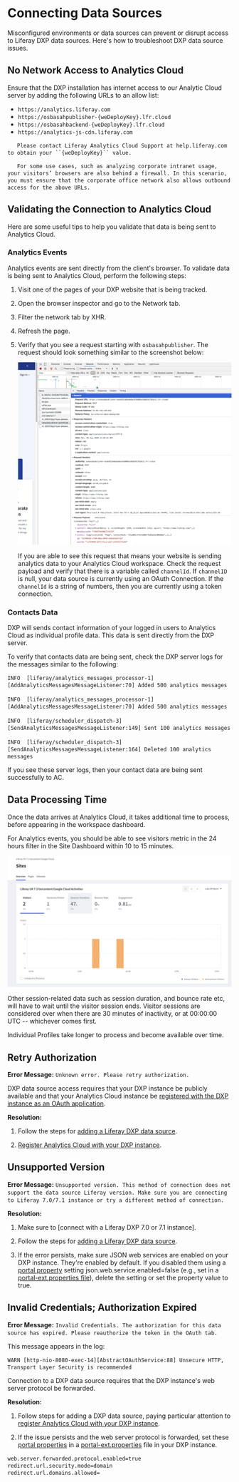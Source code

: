 # Connecting Data Sources

Misconfigured environments or data sources can prevent or disrupt access to Liferay DXP data sources. Here's how to troubleshoot DXP data source issues.

## No Network Access to Analytics Cloud

Ensure that the DXP installation has internet access to our Analytic Cloud server by adding the following URLs to an allow list:

-   `https://analytics.liferay.com`
-   `https://osbasahpublisher-{weDeployKey}.lfr.cloud`
-   `https://osbasahbackend-{weDeployKey}.lfr.cloud`
-   `https://analytics-js-cdn.liferay.com`

```note::
   Please contact Liferay Analytics Cloud Support at help.liferay.com to obtain your ``{weDeployKey}`` value.
```

```important::
   For some use cases, such as analyzing corporate intranet usage, your visitors’ browsers are also behind a firewall. In this scenario, you must ensure that the corporate office network also allows outbound access for the above URLs.
```

## Validating the Connection to Analytics Cloud

Here are some useful tips to help you validate that data is being sent to Analytics Cloud.

### Analytics Events

Analytics events are sent directly from the client's browser. To validate data is being sent to Analytics Cloud, perform the following steps:

1. Visit one of the pages of your DXP website that is being tracked.
1. Open the browser inspector and go to the Network tab.
1. Filter the network tab by XHR.
1. Refresh the page.
1. Verify that you see a request starting with `osbasahpublisher`. The request should look something similar to the screenshot below:

    ![Validating the connection to Analytics Cloud.](connecting-data-sources/images/01.png)

    If you are able to see this request that means your website is sending analytics data to your Analytics Cloud workspace. Check the request payload and verify that there is a variable called `channelId`. If `channelID` is null, your data source is currently using an OAuth Connection. If the `channelId` is a string of numbers, then you are currently using a token connection.

### Contacts Data

DXP will sends contact information of your logged in users to Analytics Cloud as individual profile data. This data is sent directly from the DXP server.

To verify that contacts data are being sent, check the DXP server logs for the messages similar to the following:

```
INFO  [liferay/analytics_messages_processor-1][AddAnalyticsMessagesMessageListener:70] Added 500 analytics messages

INFO  [liferay/analytics_messages_processor-1][AddAnalyticsMessagesMessageListener:70] Added 500 analytics messages

INFO  [liferay/scheduler_dispatch-3][SendAnalyticsMessagesMessageListener:149] Sent 100 analytics messages

INFO  [liferay/scheduler_dispatch-3][SendAnalyticsMessagesMessageListener:164] Deleted 100 analytics messages
```

If you see these server logs, then your contact data are being sent successfully to AC.

## Data Processing Time

Once the data arrives at Analytics Cloud, it takes additional time to process, before appearing in the workspace dashboard.

For Analytics events, you should be able to see visitors metric in the 24 hours filter in the Site Dashboard within 10 to 15 minutes.

![Analytics Data coming in over a period of time.](connecting-data-sources/images/02.png)

Other session-related data such as session duration, and bounce rate etc, will have to wait until the visitor session ends. Visitor sessions are considered over when there are 30 minutes of inactivity, or at 00:00:00 UTC -- whichever comes first.

Individual Profiles take longer to process and become available over time.

## Retry Authorization

**Error Message:** `Unknown error. Please retry authorization.`

DXP data source access requires that your DXP instance be publicly available and that your Analytics Cloud instance be [registered with the DXP instance as an OAuth application](../getting-started/connecting-data-sources/connecting-liferay-dxp-using-oauth.md).

**Resolution:**

1. Follow the steps for [adding a Liferay DXP data source](../getting-started/connecting-data-sources/connecting-liferay-dxp-using-oauth.md).

1. [Register Analytics Cloud with your DXP instance](../getting-started/connecting-data-sources/connecting-liferay-dxp-using-oauth.md#registering-analytics-cloud-with-your-liferay-dxp-instance).

## Unsupported Version

**Error Message:** `Unsupported version. This method of connection does not support the data source Liferay version. Make sure you are connecting to Liferay 7.0/7.1 instance or try a different method of connection.`

**Resolution:**

1. Make sure to [connect with a Liferay DXP 7.0 or 7.1 instance].

1. Follow the steps for [adding a Liferay DXP data source](../getting-started/connecting-data-sources/connecting-liferay-dxp-using-oauth.md).

1. If the error persists, make sure JSON web services are enabled on your DXP instance. They're enabled by default. If you disabled them using a [portal property](https://docs.liferay.com/dxp/portal/7.1-latest/propertiesdoc/portal.properties.html#JSON) setting json.web.service.enabled=false (e.g., set in a [portal-ext.properties file](https://learn.liferay.com/dxp/7.x/en/installation-and-upgrades/reference/portal-properties.html)), delete the setting or set the property value to true.

## Invalid Credentials; Authorization Expired

**Error Message:** `Invalid Credentials. The authorization for this data source has expired. Please reauthorize the token in the OAuth tab.`

This message appears in the log:

```
WARN [http-nio-8080-exec-14][AbstractOAuthService:88] Unsecure HTTP, Transport Layer Security is recommended
```

Connection to a DXP data source requires that the DXP instance's web server protocol be forwarded.

**Resolution:**

1. Follow steps for adding a DXP data source, paying particular attention to [register Analytics Cloud with your DXP instance](../getting-started/connecting-data-sources/connecting-liferay-dxp-using-oauth.md#registering-analytics-cloud-with-your-liferay-dxp-instance).

1. If the issue persists and the web server protocol is forwarded, set these [portal properties](https://docs.liferay.com/dxp/portal/7.1-latest/propertiesdoc/portal.properties.html) in a [portal-ext.properties](https://learn.liferay.com/dxp/7.x/en/installation-and-upgrades/reference/portal-properties.html) file in your DXP instance.

```
web.server.forwarded.protocol.enabled=true
redirect.url.security.mode=domain
redirect.url.domains.allowed=
```
